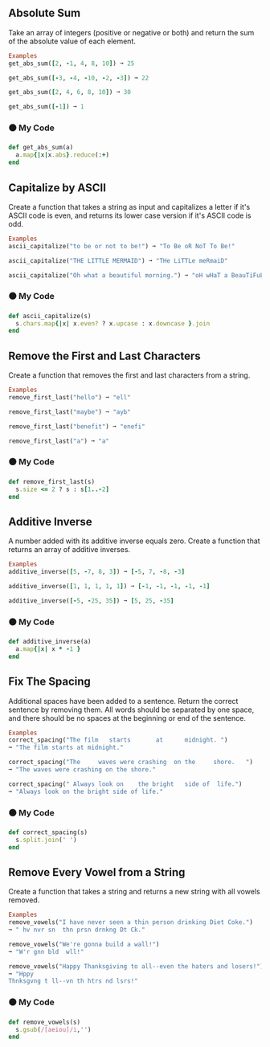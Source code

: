 ## Absolute Sum
Take an array of integers (positive or negative or both) and return the sum of the absolute value of each element.
```ruby
Examples
get_abs_sum([2, -1, 4, 8, 10]) ➞ 25

get_abs_sum([-3, -4, -10, -2, -3]) ➞ 22

get_abs_sum([2, 4, 6, 8, 10]) ➞ 30

get_abs_sum([-1]) ➞ 1
```
### :black_circle: My Code
```ruby
def get_abs_sum(a)
  a.map{|x|x.abs}.reduce(:+)
end
```

## Capitalize by ASCII
Create a function that takes a string as input and capitalizes a letter if it's ASCII code is even, and returns its lower case version if it's ASCII code is odd.
```ruby
Examples
ascii_capitalize("to be or not to be!") ➞ "To Be oR NoT To Be!"

ascii_capitalize("THE LITTLE MERMAID") ➞ "THe LiTTLe meRmaiD"

ascii_capitalize("Oh what a beautiful morning.") ➞ "oH wHaT a BeauTiFuL moRNiNg."
```
### :black_circle: My Code
```ruby
def ascii_capitalize(s) 
  s.chars.map{|x| x.even? ? x.upcase : x.downcase }.join
end
```

## Remove the First and Last Characters
Create a function that removes the first and last characters from a string.
```ruby
Examples
remove_first_last("hello") ➞ "ell"

remove_first_last("maybe") ➞ "ayb"

remove_first_last("benefit") ➞ "enefi"

remove_first_last("a") ➞ "a"
```
### :black_circle: My Code
```ruby
def remove_first_last(s)
  s.size <= 2 ? s : s[1..-2]
end
```

## Additive Inverse
A number added with its additive inverse equals zero. Create a function that returns an array of additive inverses.
```ruby
Examples
additive_inverse([5, -7, 8, 3]) ➞ [-5, 7, -8, -3]

additive_inverse([1, 1, 1, 1, 1]) ➞ [-1, -1, -1, -1, -1]

additive_inverse([-5, -25, 35]) ➞ [5, 25, -35]
```
### :black_circle: My Code
```ruby
def additive_inverse(a)
  a.map{|x| x * -1 }
end
```

## Fix The Spacing
Additional spaces have been added to a sentence. Return the correct sentence by removing them. All words should be separated by one space, and there should be no spaces at the beginning or end of the sentence.
```ruby
Examples
correct_spacing("The film   starts       at      midnight. ")
➞ "The film starts at midnight."

correct_spacing("The     waves were crashing  on the     shore.   ")
➞ "The waves were crashing on the shore."

correct_spacing(" Always look on    the bright   side of  life.")
➞ "Always look on the bright side of life."
```
### :black_circle: My Code
```ruby
def correct_spacing(s)
  s.split.join(' ')
end
```
## Remove Every Vowel from a String
Create a function that takes a string and returns a new string with all vowels removed.
```ruby
Examples
remove_vowels("I have never seen a thin person drinking Diet Coke.")
➞ " hv nvr sn  thn prsn drnkng Dt Ck."

remove_vowels("We're gonna build a wall!")
➞ "W'r gnn bld  wll!"

remove_vowels("Happy Thanksgiving to all--even the haters and losers!")
➞ "Hppy
Thnksgvng t ll--vn th htrs nd lsrs!"
```
### :black_circle: My Code
```ruby
def remove_vowels(s)
  s.gsub(/[aeiou]/i,'')
end
```


